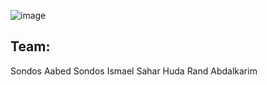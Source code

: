 ![image](https://github.com/sondosaabed/PalTaqdeer/assets/65151701/ad7f1cb5-5d3a-487e-a340-d387585a3742)

## Team:
Sondos Aabed
Sondos Ismael
Sahar
Huda
Rand
Abdalkarim
